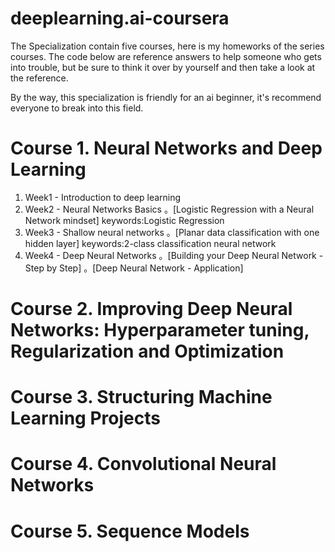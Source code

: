 # deeplearning.ai-coursera
The Specialization contain five courses, here is my homeworks of the series courses. The code below are reference answers to help someone who gets into trouble, but be sure to think it over by yourself and then take a look at the reference.

By the way, this specialization is friendly for an ai beginner, it's recommend everyone to break into this field.


# Course 1. Neural Networks and Deep Learning

1. Week1 - Introduction to deep learning
2. Week2 - Neural Networks Basics
         。[Logistic Regression with a Neural Network mindset]
         keywords:Logistic Regression
3. Week3 - Shallow neural networks
         。[Planar data classification with one hidden layer]
         keywords:2-class classification neural network
4. Week4 - Deep Neural Networks
         。[Building your Deep Neural Network - Step by Step]
         。[Deep Neural Network - Application]


# Course 2. Improving Deep Neural Networks: Hyperparameter tuning, Regularization and Optimization




# Course 3. Structuring Machine Learning Projects



# Course 4. Convolutional Neural Networks



# Course 5. Sequence Models
